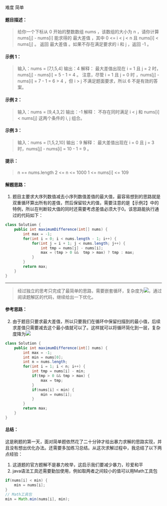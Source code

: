 难度 简单
#### 题目描述：
> 给你一个下标从 0 开始的整数数组 nums ，该数组的大小为 n ，请你计算 nums[j] - nums[i] 能求得的 最大差值 ，其中 0 <= i < j < n 且 nums[i] < nums[j] 。
> 返回 最大差值 。如果不存在满足要求的 i 和 j ，返回 -1 。

#### 示例 1：
> 输入：nums = [7,1,5,4]
> 输出：4
> 解释：
> 最大差值出现在 i = 1 且 j = 2 时，nums[j] - nums[i] = 5 - 1 = 4 。
> 注意，尽管 i = 1 且 j = 0 时 ，nums[j] - nums[i] = 7 - 1 = 6 > 4 ，但 i > j 不满足题面要求，所以 6 不是有效的答案。

#### 示例 2：
> 输入：nums = [9,4,3,2]
> 输出：-1
> 解释：
> 不存在同时满足 i < j 和 nums[i] < nums[j] 这两个条件的 i, j 组合。

#### 示例 3：
> 输入：nums = [1,5,2,10]
> 输出：9
> 解释：
> 最大差值出现在 i = 0 且 j = 3 时，nums[j] - nums[i] = 10 - 1 = 9 。

#### 提示：
> n == nums.length
> 2 <= n <= 1000
> 1 <= nums[i] <= 109

#### 解题思路：

1. 题目主要求大序列数值减去小序列数值差值的最大值，最容易想到的思路就是双重循环算出所有的差值，然后保留较大的值，需要注意的是【示例2】中的特例，所以在判断较大值的同时还需要考虑差值必须大于0。该思路能执行通过的代码如下：
```java
class Solution {
    public int maximumDifference(int[] nums) {
        int max = -1;
        for(int i = 0; i < nums.length - 1; i++) {
            for(int j = i + 1; j < nums.length; j++) {
                int tmp = nums[j] - nums[i];
                max = (tmp > 0 &&  tmp > max) ? tmp : max;
            }
        }
        return max;
    }
}
```

---

> 经过独立的思考只完成了最简单的思路，需要嵌套循环，复杂度为![](https://cdn.nlark.com/yuque/__latex/f2d5f588234eb61a559ff90c41511b85.svg#card=math&code=O%28n%5E2%29&id=uKT5x)，通过阅读题解区的代码，继续给出一下优化。

#### 参考思路：

2. 由于题目只要求最大差值，所以只要我们在循环中保留扫描到的最小值，后续求差值只需要减去这个最小值就可以了。这样就可以将循环简化到一层，复杂度降为![](https://cdn.nlark.com/yuque/__latex/e65a67ac353abeeff44c359310d05c02.svg#card=math&code=O%28n%29&id=HdJru)
```java
class Solution {
    public int maximumDifference(int[] nums) {
        int max = -1;
        int min = nums[0];
        int n = nums.length;
        for(int i = 1; i < n; i++) {
            int tmp = nums[i] - min;
            if(tmp > 0 && tmp > max) {
                max = tmp;
            }
            if(nums[i] < min) {
                min = nums[i];
            }
        }
        return max;
    }
}
```
#### 总结：
这是刷题的第一天，面对简单题依然花了二十分钟才给出暴力求解的思路实现，并且没有想出优化办法。还需要多加练习总结。从这次求解过程中，我总结了以下两点经验：

1. 这道题的官方题解不是暴力枚举，这启示我们要减少暴力，珍爱和平
2. java语法工具还需要勤加使用，例如取两者之间较小的值可以用Math工具包
```java
if(nums[i] < min) {
    min = nums[i];
}
// Math工具包
min = Math.min(nums[i], min);
```
